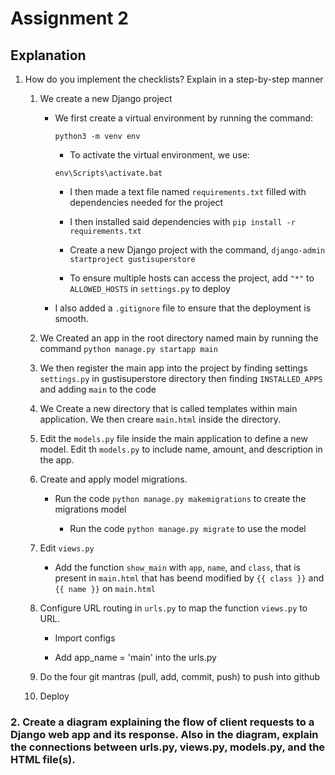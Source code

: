 # Assignment 2

## Explanation

1. How do you implement the checklists? Explain in a step-by-step manner
	1. We create a new Django project
 		- We first create a virtual environment by running the command:

      		`python3 -m venv env`

     		- To activate the virtual environment, we use:

       		`env\Scripts\activate.bat`

     		- I then made a text file named `requirements.txt` filled with dependencies needed for the project
   
         	- I then installed said dependencies with `pip install -r requirements.txt`
    
          	- Create a new Django project with the command, `django-admin startproject gustisuperstore`
    
          	- To ensure multiple hosts can access the project, add `"*"` to `ALLOWED_HOSTS` in `settings.py` to deploy
    
   		- I also added a `.gitignore` file to ensure that the deployment is smooth.
   
   2. We Created an app in the root directory named main by running the command `python manage.py startapp main`
  
   3. We then register the main app into the project by finding settings `settings.py` in gustisuperstore directory then finding `INSTALLED_APPS` and adding `main` to the code
  
   4. We Create a new directory that is called templates within main application. We then creare `main.html` inside the directory.
  
   5. Edit the `models.py` file inside the main application to define a new model. Edit th `models.py` to include name, amount, and description in the app.
  
   6. Create and apply model migrations.
  
   		- Run the code `python manage.py makemigrations` to create the migrations model

     		- Run the code  `python manage.py migrate` to use the model

   7. Edit `views.py`

		- Add the function `show_main` with `app`, `name`, and `class`, that is present in `main.html` that has beend modified by `{{ class }}` and `{{ name }}` on `main.html`

   8.  Configure URL routing in `urls.py` to map the function `views.py` to URL.

		- Import configs

   		- Add app_name = 'main' into the urls.py
   9. Do the four git mantras (pull, add, commit, push) to push into github
  
   10. Deploy
  
### 2. Create a diagram explaining the flow of client requests to a Django web app and its response. Also in the diagram, explain the connections between urls.py, views.py, models.py, and the HTML file(s).
